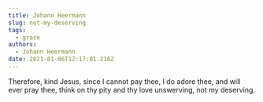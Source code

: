 ```yaml
---
title: Johann Heermann
slug: not-my-deserving
tags:
  - grace
authors:
  - Johann Heermann
date: 2021-01-06T12:17:01.216Z
---
```

Therefore, kind Jesus, since I cannot pay thee, 
I do adore thee, and will ever pray thee, 
think on thy pity and thy love unswerving, 
not my deserving.